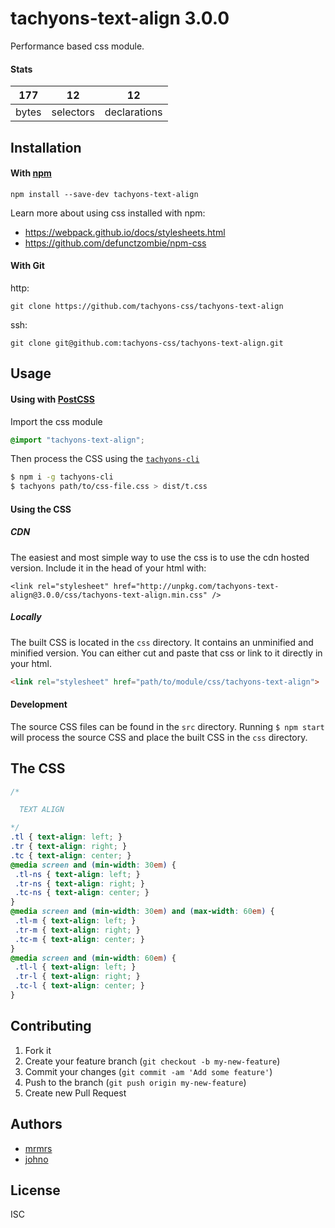 # tachyons-text-align 3.0.0

Performance based css module.

#### Stats

177 | 12 | 12
---|---|---
bytes | selectors | declarations

## Installation

#### With [npm](https://npmjs.com)

```
npm install --save-dev tachyons-text-align
```

Learn more about using css installed with npm:
* https://webpack.github.io/docs/stylesheets.html
* https://github.com/defunctzombie/npm-css

#### With Git

http:
```
git clone https://github.com/tachyons-css/tachyons-text-align
```

ssh:
```
git clone git@github.com:tachyons-css/tachyons-text-align.git
```

## Usage

#### Using with [PostCSS](https://github.com/postcss/postcss)

Import the css module

```css
@import "tachyons-text-align";
```

Then process the CSS using the [`tachyons-cli`](https://github.com/tachyons-css/tachyons-cli)

```sh
$ npm i -g tachyons-cli
$ tachyons path/to/css-file.css > dist/t.css
```

#### Using the CSS

##### CDN
The easiest and most simple way to use the css is to use the cdn hosted version. Include it in the head of your html with:

```
<link rel="stylesheet" href="http://unpkg.com/tachyons-text-align@3.0.0/css/tachyons-text-align.min.css" />
```

##### Locally
The built CSS is located in the `css` directory. It contains an unminified and minified version.
You can either cut and paste that css or link to it directly in your html.

```html
<link rel="stylesheet" href="path/to/module/css/tachyons-text-align">
```

#### Development

The source CSS files can be found in the `src` directory.
Running `$ npm start` will process the source CSS and place the built CSS in the `css` directory.

## The CSS

```css
/*

  TEXT ALIGN

*/
.tl { text-align: left; }
.tr { text-align: right; }
.tc { text-align: center; }
@media screen and (min-width: 30em) {
 .tl-ns { text-align: left; }
 .tr-ns { text-align: right; }
 .tc-ns { text-align: center; }
}
@media screen and (min-width: 30em) and (max-width: 60em) {
 .tl-m { text-align: left; }
 .tr-m { text-align: right; }
 .tc-m { text-align: center; }
}
@media screen and (min-width: 60em) {
 .tl-l { text-align: left; }
 .tr-l { text-align: right; }
 .tc-l { text-align: center; }
}
```

## Contributing

1. Fork it
2. Create your feature branch (`git checkout -b my-new-feature`)
3. Commit your changes (`git commit -am 'Add some feature'`)
4. Push to the branch (`git push origin my-new-feature`)
5. Create new Pull Request

## Authors

* [mrmrs](http://mrmrs.io)
* [johno](http://johnotander.com)

## License

ISC

